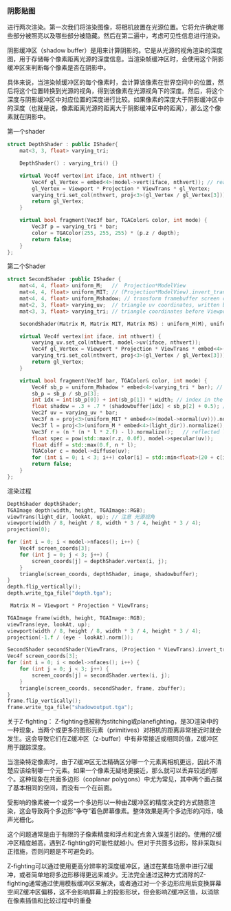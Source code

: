 ### 阴影贴图

进行两次渲染。第一次我们将渲染图像，将相机放置在光源位置。它将允许确定哪些部分被照亮以及哪些部分被隐藏。然后在第二遍中，考虑可见性信息进行渲染。

阴影缓冲区（shadow buffer）是用来计算阴影的。它是从光源的视角渲染的深度图，用于存储每个像素距离光源的深度信息。当渲染帧缓冲区时，会使用这个阴影缓冲区来判断每个像素是否在阴影中。

具体来说，当渲染帧缓冲区的每个像素时，会计算该像素在世界空间中的位置，然后将这个位置转换到光源的视角，得到该像素在光源视角下的深度。然后，将这个深度与阴影缓冲区中对应位置的深度进行比较。如果像素的深度大于阴影缓冲区中的深度（也就是说，像素距离光源的距离大于阴影缓冲区中的距离），那么这个像素就在阴影中。

第一个shader

```c++
struct DepthShader : public IShader{
    mat<3, 3, float> varying_tri;

    DepthShader() : varying_tri() {}

    virtual Vec4f vertex(int iface, int nthvert) {
        Vec4f gl_Vertex = embed<4>(model->vert(iface, nthvert)); // read the vertex from .obj file
        gl_Vertex = Viewport * Projection * ViewTrans * gl_Vertex;          // transform it to screen coordinates
        varying_tri.set_col(nthvert, proj<3>(gl_Vertex / gl_Vertex[3]));
        return gl_Vertex;
    }

    virtual bool fragment(Vec3f bar, TGAColor& color, int mode) {
        Vec3f p = varying_tri * bar;
        color = TGAColor(255, 255, 255) * (p.z / depth);
        return false;
    }
};
```

第二个Shader

```c++
struct SecondShader :public IShader {
    mat<4, 4, float> uniform_M;   //  Projection*ModelView
    mat<4, 4, float> uniform_MIT; // (Projection*ModelView).invert_transpose()
    mat<4, 4, float> uniform_Mshadow; // transform framebuffer screen coordinates to shadowbuffer screen coordinates
    mat<2, 3, float> varying_uv;  // triangle uv coordinates, written by the vertex shader, read by the fragment shader
    mat<3, 3, float> varying_tri; // triangle coordinates before Viewport transform, written by VS, read by FS

    SecondShader(Matrix M, Matrix MIT, Matrix MS) : uniform_M(M), uniform_MIT(MIT), uniform_Mshadow(MS), varying_uv(), varying_tri() {}

    virtual Vec4f vertex(int iface, int nthvert) {
        varying_uv.set_col(nthvert, model->uv(iface, nthvert));
        Vec4f gl_Vertex = Viewport * Projection * ViewTrans * embed<4>(model->vert(iface, nthvert));
        varying_tri.set_col(nthvert, proj<3>(gl_Vertex / gl_Vertex[3]));
        return gl_Vertex;
    }

    virtual bool fragment(Vec3f bar, TGAColor& color, int mode) {
        Vec4f sb_p = uniform_Mshadow * embed<4>(varying_tri * bar); // corresponding point in the shadow buffer
        sb_p = sb_p / sb_p[3];
        int idx = int(sb_p[0]) + int(sb_p[1]) * width; // index in the shadowbuffer array
        float shadow = .3 + .7 * (shadowbuffer[idx] < sb_p[2] + 0.5); // +0.5 to avoid z-fighting
        Vec2f uv = varying_uv * bar;
        Vec3f n = proj<3>(uniform_MIT * embed<4>(model->normal(uv))).normalize(); // 法线
        Vec3f l = proj<3>(uniform_M * embed<4>(light_dir)).normalize(); // 光线方向
        Vec3f r = (n * (n * l * 2.f) - l).normalize();   // reflected light
        float spec = pow(std::max(r.z, 0.0f), model->specular(uv));
        float diff = std::max(0.f, n * l);
        TGAColor c = model->diffuse(uv);
        for (int i = 0; i < 3; i++) color[i] = std::min<float>(20 + c[i] * shadow * (1.2 * diff + .6 * spec), 255);
        return false;
    }
};
```

渲染过程

```c++
DepthShader depthShader;
TGAImage depth(width, height, TGAImage::RGB);
viewTrans(light_dir, lookAt, up); // 注意 光源视角
viewport(width / 8, height / 8, width * 3 / 4, height * 3 / 4);
projection(0);

for (int i = 0; i < model->nfaces(); i++) {
    Vec4f screen_coords[3];
    for (int j = 0; j < 3; j++) {
        screen_coords[j] = depthShader.vertex(i, j);
    }
    triangle(screen_coords, depthShader, image, shadowbuffer);
}
depth.flip_vertically();
depth.write_tga_file("depth.tga");

 Matrix M = Viewport * Projection * ViewTrans;

TGAImage frame(width, height, TGAImage::RGB);
viewTrans(eye, lookAt, up);
viewport(width / 8, height / 8, width * 3 / 4, height * 3 / 4);
projection(-1.f / (eye - lookAt).norm());

SecondShader secondShader(ViewTrans, (Projection * ViewTrans).invert_transpose(), M * (Viewport * Projection * ViewTrans).invert());
Vec4f screen_coords[3];
for (int i = 0; i < model->nfaces(); i++) {
    for (int j = 0; j < 3; j++) {
        screen_coords[j] = secondShader.vertex(i, j);
    }
    triangle(screen_coords, secondShader, frame, zbuffer);
}
frame.flip_vertically();
frame.write_tga_file("shadowoutput.tga");
```

关于Z-fighting：
Z-fighting也被称为stitching或planefighting，是3D渲染中的一种现象，当两个或更多的图形元素（primitives）对相机的距离非常接近时就会发生。这会导致它们在Z缓冲区（z-buffer）中有非常接近或相同的值，Z缓冲区用于跟踪深度。

当渲染特定像素时，由于Z缓冲区无法精确区分哪一个元素离相机更远，因此不清楚应该绘制哪一个元素。如果一个像素无疑地更接近，那么就可以丢弃较远的那个。这种现象在共面多边形（coplanar polygons）中尤为常见，其中两个面占据了基本相同的空间，而没有一个在前面。

受影响的像素被一个或另一个多边形以一种由Z缓冲区的精度决定的方式随意渲染，这会导致两个多边形“争夺”着色屏幕像素。整体效果是两个多边形的闪烁，噪声光栅化。

这个问题通常是由于有限的子像素精度和浮点和定点舍入误差引起的。使用的Z缓冲区精度越高，遇到Z-fighting的可能性就越小。但对于共面多边形，除非采取纠正措施，否则问题是不可避免的。

Z-fighting可以通过使用更高分辨率的深度缓冲区，通过在某些场景中进行Z缓冲，或者简单地将多边形移得更远来减少。无法完全通过这种方式消除的Z-fighting通常通过使用模板缓冲区来解决，或者通过对一个多边形应用后变换屏幕空间Z缓冲区偏移，这不会影响屏幕上的投影形状，但会影响Z缓冲区值，以消除在像素插值和比较过程中的重叠